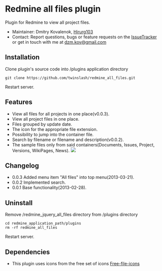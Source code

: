 # Redmine all files plugin

Plugin for Redmine  to view all project files.

* Maintainer: Dmitry Kovalenok, [Hirurg103](https://github.com/Hirurg103)
* Contact: Report questions, bugs or feature requests on the [IssueTracker](https://github.com/twinslash/redmine_all_files/issues) or get in touch with me at [dzm.kov@gmail.com](mailto:dzm.kov@gmail.com)

## Installation

Clone plugin's source code into /plugins application directory
```console
git clone https://github.com/twinslash/redmine_all_files.git
```
Restart server.

## Features

* View all files for all projects in one place(v0.0.3).
* View all project files in one place.
* Files grouped by update date.
* The icon for the appropriate file extension.
* Possibility to jump into the container file.
* Search by filename or filename and description(v0.0.2).
* The sample files only from said containers(Documents, Issues, Project, Versions, WikiPages, News).
![](http://farm9.staticflickr.com/8519/8529759121_377dce6e8e_z.jpg)

## Changelog

* 0.0.3 Added menu item "All files" into top menu(2013-03-21).
* 0.0.2 Implemented search.
* 0.0.1 Base functionality(2013-02-28).


## Uninstall

Remove /redmine_jquery_all_files directory from /plugins directory
```console
cd redmine_application_path/plugins
rm -rf redmine_all_files
```

Restart server.

## Dependencies

* This plugin uses icons from the free set of icons [Free-file-icons](https://github.com/teambox/Free-file-icons)
